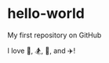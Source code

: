 # hello-world
My first repository on GitHub

I love :beer:, :snowboarder:, :muscle:, and :airplane:!
